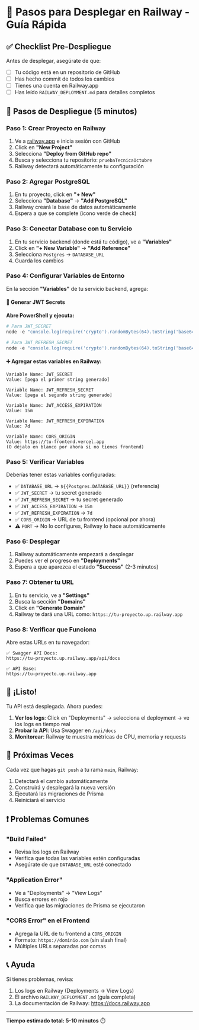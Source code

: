 # 🚂 Pasos para Desplegar en Railway - Guía Rápida

## ✅ Checklist Pre-Despliegue

Antes de desplegar, asegúrate de que:

- [ ] Tu código está en un repositorio de GitHub
- [ ] Has hecho commit de todos los cambios
- [ ] Tienes una cuenta en Railway.app
- [ ] Has leído `RAILWAY_DEPLOYMENT.md` para detalles completos

## 🚀 Pasos de Despliegue (5 minutos)

### Paso 1: Crear Proyecto en Railway

1. Ve a [railway.app](https://railway.app) e inicia sesión con GitHub
2. Click en **"New Project"**
3. Selecciona **"Deploy from GitHub repo"**
4. Busca y selecciona tu repositorio: `pruebaTecnicaOctubre`
5. Railway detectará automáticamente tu configuración

### Paso 2: Agregar PostgreSQL

1. En tu proyecto, click en **"+ New"**
2. Selecciona **"Database"** → **"Add PostgreSQL"**
3. Railway creará la base de datos automáticamente
4. Espera a que se complete (icono verde de check)

### Paso 3: Conectar Database con tu Servicio

1. En tu servicio backend (donde está tu código), ve a **"Variables"**
2. Click en **"+ New Variable"** → **"Add Reference"**
3. Selecciona `Postgres` → `DATABASE_URL`
4. Guarda los cambios

### Paso 4: Configurar Variables de Entorno

En la sección **"Variables"** de tu servicio backend, agrega:

#### 🔐 Generar JWT Secrets

**Abre PowerShell y ejecuta:**
```powershell
# Para JWT_SECRET
node -e "console.log(require('crypto').randomBytes(64).toString('base64'))"

# Para JWT_REFRESH_SECRET
node -e "console.log(require('crypto').randomBytes(64).toString('base64'))"
```

#### ➕ Agregar estas variables en Railway:

```
Variable Name: JWT_SECRET
Value: [pega el primer string generado]

Variable Name: JWT_REFRESH_SECRET  
Value: [pega el segundo string generado]

Variable Name: JWT_ACCESS_EXPIRATION
Value: 15m

Variable Name: JWT_REFRESH_EXPIRATION
Value: 7d

Variable Name: CORS_ORIGIN
Value: https://tu-frontend.vercel.app
(O déjalo en blanco por ahora si no tienes frontend)
```

### Paso 5: Verificar Variables

Deberías tener estas variables configuradas:

- ✅ `DATABASE_URL` → `${{Postgres.DATABASE_URL}}` (referencia)
- ✅ `JWT_SECRET` → tu secret generado
- ✅ `JWT_REFRESH_SECRET` → tu secret generado  
- ✅ `JWT_ACCESS_EXPIRATION` → `15m`
- ✅ `JWT_REFRESH_EXPIRATION` → `7d`
- ✅ `CORS_ORIGIN` → URL de tu frontend (opcional por ahora)
- ⚠️ `PORT` → No lo configures, Railway lo hace automáticamente

### Paso 6: Desplegar

1. Railway automáticamente empezará a desplegar
2. Puedes ver el progreso en **"Deployments"**
3. Espera a que aparezca el estado **"Success"** (2-3 minutos)

### Paso 7: Obtener tu URL

1. En tu servicio, ve a **"Settings"**
2. Busca la sección **"Domains"**
3. Click en **"Generate Domain"**
4. Railway te dará una URL como: `https://tu-proyecto.up.railway.app`

### Paso 8: Verificar que Funciona

Abre estas URLs en tu navegador:

```
✅ Swagger API Docs:
https://tu-proyecto.up.railway.app/api/docs

✅ API Base:
https://tu-proyecto.up.railway.app
```

## 🎉 ¡Listo!

Tu API está desplegada. Ahora puedes:

1. **Ver los logs**: Click en "Deployments" → selecciona el deployment → ve los logs en tiempo real
2. **Probar la API**: Usa Swagger en `/api/docs`
3. **Monitorear**: Railway te muestra métricas de CPU, memoria y requests

## 🔄 Próximas Veces

Cada vez que hagas `git push` a tu rama `main`, Railway:
1. Detectará el cambio automáticamente
2. Construirá y desplegará la nueva versión
3. Ejecutará las migraciones de Prisma
4. Reiniciará el servicio

## ❗ Problemas Comunes

### "Build Failed"
- Revisa los logs en Railway
- Verifica que todas las variables estén configuradas
- Asegúrate de que `DATABASE_URL` esté conectado

### "Application Error"  
- Ve a "Deployments" → "View Logs"
- Busca errores en rojo
- Verifica que las migraciones de Prisma se ejecutaron

### "CORS Error" en el Frontend
- Agrega la URL de tu frontend a `CORS_ORIGIN`
- Formato: `https://dominio.com` (sin slash final)
- Múltiples URLs separadas por comas

## 📞 Ayuda

Si tienes problemas, revisa:
1. Los logs en Railway (Deployments → View Logs)
2. El archivo `RAILWAY_DEPLOYMENT.md` (guía completa)
3. La documentación de Railway: https://docs.railway.app

---

**Tiempo estimado total: 5-10 minutos** ⏱️
